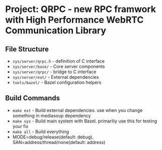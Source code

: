 # Project: QRPC - new RPC framwork with High Performance WebRTC Communication Library

## File Structure
- `sys/server/qrpc.h` - definition of C interface
- `sys/server/base/` - Core server components
- `sys/server/qrpc/` - bridge to C interface
- `sys/server/ext/` - External dependencies
- `tools/bazel/` - Bazel configuration helpers

## Build Commands
- `make ext` - Build external dependencies. use when you change something in mediasoup dependency
- `make sys` - Build main system with Bazel. primariliy use this for testing your fix
- `make all` - Build everything
- MODE=debug/release(default: debug), SAN=address/thread/none(default: address)

